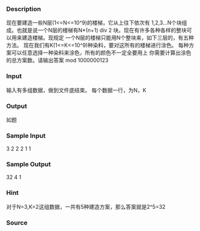 
### Description
现在要建造一些N层(1<=N<=10^9)的楼梯，它从上往下依次有
1,2,3...N个块组成。也就是说一个N层的楼梯有N*(n+1) div 2
块。现在有许多各种各样的整块可以用来建造楼梯。现规定
一个N层的楼梯只能用N个整块来，如下三层的，有五种方法。
现在我们有K(1<=K<=10^9)种染料，要对这所有的楼梯进行涂色。
每种方案可以任意选择一种染料来涂色，所有的颜色不一定全要用上
你需要计算出涂色的总方案数。请输出答案 mod 1000000123
### Input
输入有多组数据，做到文件底结束。
每个数据一行，为N，K
### Output
如题 
### Sample Input
3 2
2 2
1 1 


### Sample Output
32
4
1


### Hint
对于N=3,K=2这组数据，一共有5种建造方案，那么答案就是2^5=32
### Source
